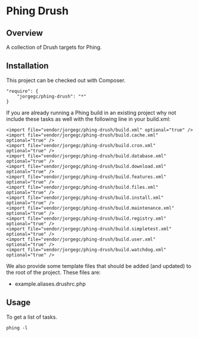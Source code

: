 Phing Drush
===========

## Overview

A collection of Drush targets for Phing.

## Installation

This project can be checked out with Composer.

```
"require": {
    "jorgegc/phing-drush": "*"
}
```

If you are already running a Phing build in an existing project why not
include these tasks as well with the following line in your build.xml:

```
<import file="vendor/jorgegc/phing-drush/build.xml" optional="true" />
<import file="vendor/jorgegc/phing-drush/build.cache.xml" optional="true" />
<import file="vendor/jorgegc/phing-drush/build.cron.xml" optional="true" />
<import file="vendor/jorgegc/phing-drush/build.database.xml" optional="true" />
<import file="vendor/jorgegc/phing-drush/build.download.xml" optional="true" />
<import file="vendor/jorgegc/phing-drush/build.features.xml" optional="true" />
<import file="vendor/jorgegc/phing-drush/build.files.xml" optional="true" />
<import file="vendor/jorgegc/phing-drush/build.install.xml" optional="true" />
<import file="vendor/jorgegc/phing-drush/build.maintenance.xml" optional="true" />
<import file="vendor/jorgegc/phing-drush/build.registry.xml" optional="true" />
<import file="vendor/jorgegc/phing-drush/build.simpletest.xml" optional="true" />
<import file="vendor/jorgegc/phing-drush/build.user.xml" optional="true" />
<import file="vendor/jorgegc/phing-drush/build.watchdog.xml" optional="true" />
```

We also provide some template files that should be added (and updated)
to the root of the project. These files are:

* example.aliases.drushrc.php

## Usage

To get a list of tasks.

```
phing -l
```

